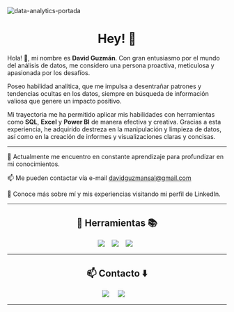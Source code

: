 ![data-analytics-portada](https://github.com/davidguzmansa/davidguzmansa/assets/117094361/985e08d5-9303-4454-88e2-60d48a9b15bf)

<h1 align="center"> Hey! 👋</h1>

Hola! 👋, mi nombre es **David Guzmán**. Con gran entusiasmo por el mundo del análisis de datos, me considero una persona proactiva, meticulosa y apasionada por los desafíos. 

Poseo habilidad analítica, que me impulsa a desentrañar patrones y tendencias ocultas en los datos, siempre en búsqueda de información valiosa que genere un impacto positivo.

Mi trayectoria me ha permitido aplicar mis habilidades con herramientas como **SQL**, **Excel** y **Power BI** de manera efectiva y creativa. Gracias a esta experiencia, he adquirido destreza en la manipulación y limpieza de datos, así como en la creación de informes y visualizaciones claras y concisas.

<hr>

🔭 Actualmente me encuentro en constante aprendizaje para profundizar en mi conocimientos.

📫 Me pueden contactar vía e-mail davidguzmansal@gmail.com

📄 Conoce más sobre mí y mis experiencias visitando mi perfil de LinkedIn.

<hr>

<h2 align="center"> 🔭 Herramientas 📚</h2>
<p align="center">
  <img src="https://img.shields.io/badge/PowerBI--F2C811?style=for-the-badge&logo=PowerBI" />&nbsp;&nbsp;&nbsp;
  <img src="https://img.shields.io/badge/Sql--4479A1?style=for-the-badge&logo=mysql&logoColor=white" />&nbsp;&nbsp;&nbsp;
  <img src="https://img.shields.io/badge/Python--3776AB?style=for-the-badge&logo=Python" />&nbsp;&nbsp;
</p>
<p align="center"></p>

<hr>

<h2  align="center">📫 Contacto ⬇️</h2>
<p align="center">
  <a target="_blank"href="https://www.linkedin.com/in/davidguzmansa/"><img src="https://img.shields.io/badge/linkedin-%230077B5.svg?&style=for-the-badge&logo=linkedin&logoColor=white" /></a>&nbsp;&nbsp;&nbsp;&nbsp;
  <a href="mailto:davidguzmansal@gmail.com?subject="><img src="https://img.shields.io/badge/gmail-%23D14836.svg?&style=for-the-badge&logo=gmail&logoColor=white" /></a>&nbsp;&nbsp;&nbsp;&nbsp;
</p>

<hr>

